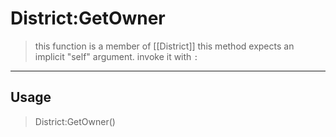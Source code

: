 # District:GetOwner
> this function is a member of [[District]]
> this method expects an implicit "self" argument. invoke it with `:`
-----
## Usage
> District:GetOwner()
